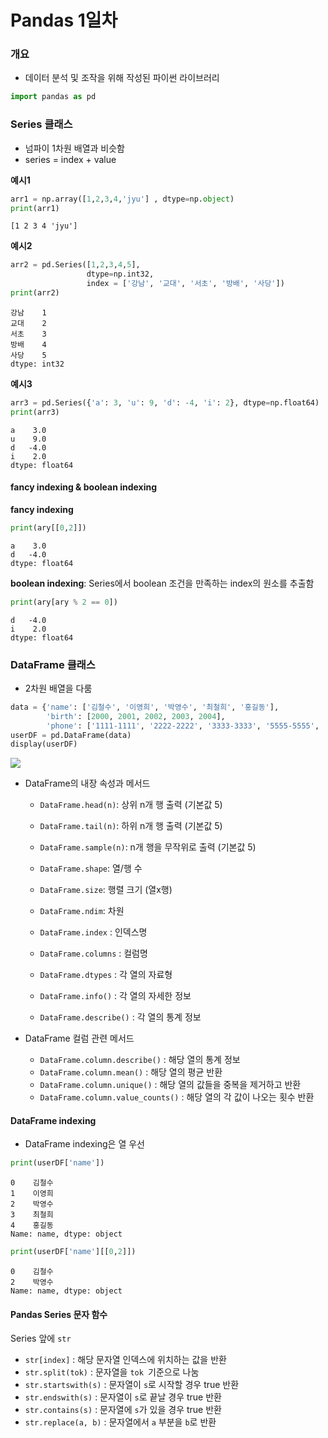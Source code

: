 # Pandas 1일차

### 개요

- 데이터 분석 및 조작을 위해 작성된 파이썬 라이브러리

```python
import pandas as pd
```

### Series 클래스

- 넘파이 1차원 배열과 비슷함
- series = index + value

**예시1**

```python
arr1 = np.array([1,2,3,4,'jyu'] , dtype=np.object)
print(arr1)
```

```
[1 2 3 4 'jyu']
```

**예시2**

```python
arr2 = pd.Series([1,2,3,4,5],
        		 dtype=np.int32,
        		 index = ['강남', '교대', '서초', '방배', '사당'])
print(arr2)
```

```
강남    1
교대    2
서초    3
방배    4
사당    5
dtype: int32
```

**예시3**

```python
arr3 = pd.Series({'a': 3, 'u': 9, 'd': -4, 'i': 2}, dtype=np.float64)
print(arr3)
```

```
a    3.0
u    9.0
d   -4.0
i    2.0
dtype: float64
```

#### fancy indexing & boolean indexing

**fancy indexing**

```python
print(ary[[0,2]])
```

```
a    3.0
d   -4.0
dtype: float64
```

**boolean indexing**: Series에서 boolean 조건을 만족하는 index의 원소를 추출함 

```python
print(ary[ary % 2 == 0])
```

```
d   -4.0
i    2.0
dtype: float64
```

### DataFrame 클래스

- 2차원 배열을 다룸

```python
data = {'name': ['김철수', '이영희', '박영수', '최철희', '홍길동'],
        'birth': [2000, 2001, 2002, 2003, 2004],
        'phone': ['1111-1111', '2222-2222', '3333-3333', '5555-5555', '7777-7777']}
userDF = pd.DataFrame(data)
display(userDF)
```

![](C:\Users\SAMSUNG\Desktop\TIL\Numpy_Pandas\pandas_img\dataframe.PNG)

- DataFrame의 내장 속성과 메서드 
  
  - `DataFrame.head(n)`: 상위 n개 행 출력 (기본값 5)
  - `DataFrame.tail(n)`: 하위 n개 행 출력 (기본값 5)
  - `DataFrame.sample(n)`: n개 행을 무작위로 출력 (기본값 5)
  
  - `DataFrame.shape`: 열/행 수
  - `DataFrame.size`: 행렬 크기 (열x행)
  - `DataFrame.ndim`: 차원
  - `DataFrame.index` : 인덱스명
  - `DataFrame.columns` : 컬럼명
  - `DataFrame.dtypes` : 각 열의 자료형
  - `DataFrame.info()` : 각 열의 자세한 정보
  - `DataFrame.describe()` : 각 열의 통계 정보
- DataFrame 컬럼 관련 메서드 
  - `DataFrame.column.describe()` : 해당 열의 통계 정보
  - `DataFrame.column.mean()` : 해당 열의 평균 반환
  - `DataFrame.column.unique()` : 해당 열의 값들을 중복을 제거하고 반환
  - `DataFrame.column.value_counts()` : 해당 열의 각 값이 나오는 횟수 반환

#### DataFrame indexing

- DataFrame indexing은 열 우선

```python
print(userDF['name'])
```

```
0    김철수
1    이영희
2    박영수
3    최철희
4    홍길동
Name: name, dtype: object
```

```python
print(userDF['name'][[0,2]])
```

```
0    김철수
2    박영수
Name: name, dtype: object
```

#### Pandas Series 문자 함수

Series 앞에 `str`

- `str[index]` : 해당 문자열 인덱스에 위치하는 값을 반환
- `str.split(tok)` : 문자열을 `tok `기준으로 나눔
- `str.startswith(s)` : 문자열이 `s`로 시작할 경우 true 반환
- `str.endswith(s)` : 문자열이 `s`로 끝날 경우 true 반환
- `str.contains(s)` : 문자열에 `s`가 있을 경우 true 반환
- `str.replace(a, b)` : 문자열에서 `a` 부분을 `b`로 반환
